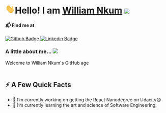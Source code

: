<h1> <img src="https://raw.githubusercontent.com/ABSphreak/ABSphreak/master/gifs/Hi.gif" width="30px">Hello! I am <a href="https://github.com/Nkunim2023">William Nkum</a> <img src="https://emojis.slackmojis.com/emojis/images/1531849430/4246/blob-sunglasses.gif?1531849430" width="30px"></h1>
</h1>

#### 📬 Find me at
[![Github Badge](http://img.shields.io/badge/-Github-black?style=flat-square&logo=github&link=https://github.com/Nkunim2023)](https://github.com/Nkunim2023) 
[![Linkedin Badge](https://img.shields.io/badge/-LinkedIn-blue?style=flat-square&logo=Linkedin&logoColor=white&link=https://www.linkedin.com/in/rita-okonkwo/)]([https://www.linkedin.com/in/rita-okonkwo/](https://www.linkedin.com/in/william-nkum-b7709237/))


### A little about me...  <img src="https://media.giphy.com/media/IcdIKJQbS7T9yNg0su/giphy.gif" width="50"> 
Welcome to William Nkum's GitHub age<br/><br/>


## ⚡️ A Few Quick Facts

- 🔭 I’m currently working on getting the React Nanodegree on Udacity😄
- 🌱 I’m currently learning the art and science of Software Engineering.






<!--
**Nkunim2023/Nkunim2023** is a ✨ _special_ ✨ repository because its `README.md` (this file) appears on your GitHub profile.

Here are some ideas to get you started:

- 🔭 I’m currently working on ...
- 🌱 I’m currently learning ...
- 👯 I’m looking to collaborate on ...
- 🤔 I’m looking for help with ...
- 💬 Ask me about ...
- 📫 How to reach me: ...
- 😄 Pronouns: ...
- ⚡ Fun fact: ...
-->
